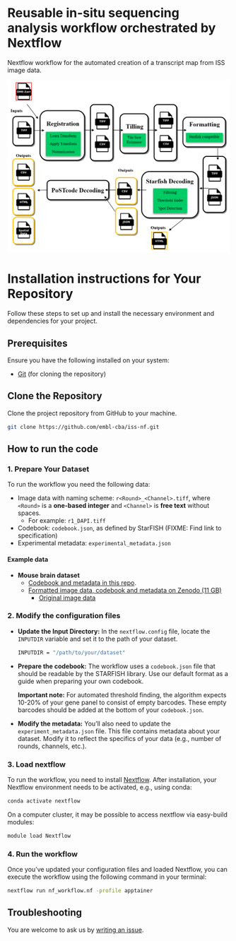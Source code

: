 # Reusable in-situ sequencing analysis workflow orchestrated by Nextflow

Nextflow workflow for the automated creation of a transcript map from ISS image data.

![Nextflow workflow diagram](workflow_diagram.PNG)

# Installation instructions for Your Repository

Follow these steps to set up and install the necessary environment and dependencies for your project.

## Prerequisites

Ensure you have the following installed on your system:
- [Git](https://git-scm.com/) (for cloning the repository)

## Clone the Repository

Clone the project repository from GitHub to your machine.
	
```bash
git clone https://github.com/embl-cba/iss-nf.git
```

## How to run the code

### 1. Prepare Your Dataset

To run the workflow you need the following data:
- Image data with naming scheme: `r<Round>_<Channel>.tiff`, where `<Round>` is a **one-based integer** and `<Channel>` is **free text** without spaces.
  - For example: `r1_DAPI.tiff`
- Codebook: `codebook.json`, as defined by StarFISH (FIXME: Find link to specification)
- Experimental metadata: `experimental_metadata.json`

#### Example data

- **Mouse brain dataset**
  - [Codebook and metadata in this repo](examples/mouse_brain). 
  - [Formatted image data, codebook and metadata on Zenodo (11 GB)](https://zenodo.org/records/14884160)
    - [Original image data](https://www.ebi.ac.uk/biostudies/bioimages/studies/S-BSST700)

### 2. Modify the configuration files

- **Update the Input Directory:**
  In the `nextflow.config` file, locate the `INPUTDIR` variable and set it to the path of your dataset.
  ```bash
  INPUTDIR = "/path/to/your/dataset"
  ```

- **Prepare the codebook:**
  The workflow uses a `codebook.json` file that should be readable by the STARFISH library. Use our default format as a guide when preparing your own codebook.
  
  **Important note:** For automated threshold finding, the algorithm expects 10-20% of your gene panel to consist of empty barcodes. These empty barcodes should be added at the bottom of your `codebook.json`.

- **Modify the metadata:**
  You’ll also need to update the `experiment_metadata.json` file. This file contains metadata about your dataset. Modify it to reflect the specifics of your data (e.g., number of rounds, channels, etc.).

### 3. Load nextflow

  To run the workflow, you need to install [Nextflow](https://www.nextflow.io/docs/latest/install.html).
  After installation, your Nextflow environment needs to be activated, e.g., using conda:
  ```bash
  conda activate nextflow
  ```
  On a computer cluster, it may be possible to access nextflow via easy-build modules: 
  ```bash
  module load Nextflow
  ```

### 4. Run the workflow

Once you’ve updated your configuration files and loaded Nextflow, you can execute the workflow using the following command in your terminal:
```bash
nextflow run nf_workflow.nf -profile apptainer 
```

## Troubleshooting

You are welcome to ask us by [writing an issue](https://github.com/embl-cba/iss-nf/issues).